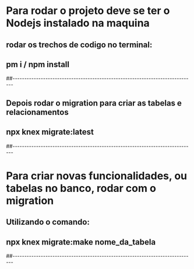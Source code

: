 # Para rodar o projeto deve se ter o Nodejs instalado na maquina
## rodar os trechos de codigo no terminal:
## pm i / npm install

##------------------------------------------------------------------------------

## Depois rodar o migration para criar as tabelas e relacionamentos
## npx knex migrate:latest

##------------------------------------------------------------------------------

# Para criar novas funcionalidades, ou tabelas no banco, rodar com o migration 
## Utilizando o comando:
## npx knex migrate:make nome_da_tabela

##------------------------------------------------------------------------------
